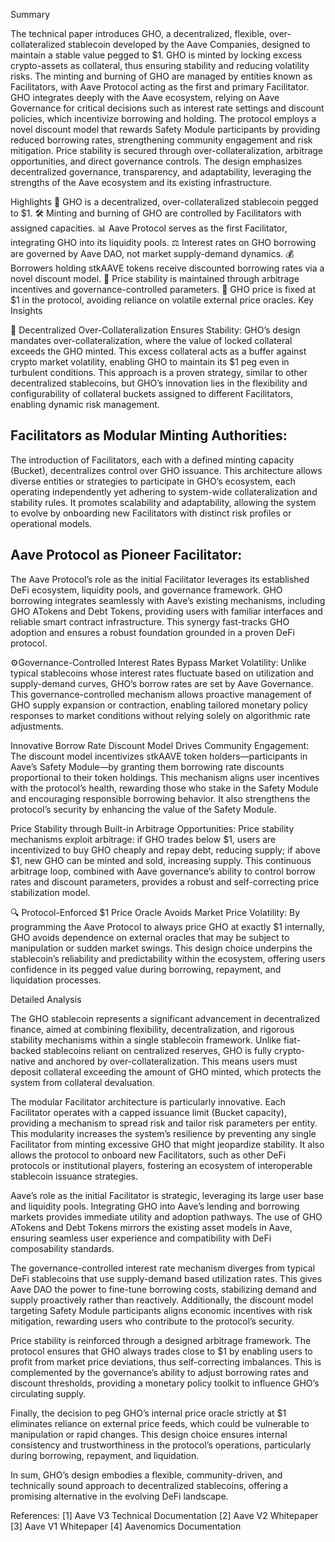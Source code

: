 Summary

The technical paper introduces GHO, a decentralized, flexible, over-collateralized stablecoin developed by the Aave Companies, designed to maintain a stable value pegged to $1. GHO is minted by locking excess crypto-assets as collateral, thus ensuring stability and reducing volatility risks. The minting and burning of GHO are managed by entities known as Facilitators, with Aave Protocol acting as the first and primary Facilitator. GHO integrates deeply with the Aave ecosystem, relying on Aave Governance for critical decisions such as interest rate settings and discount policies, which incentivize borrowing and holding. The protocol employs a novel discount model that rewards Safety Module participants by providing reduced borrowing rates, strengthening community engagement and risk mitigation. Price stability is secured through over-collateralization, arbitrage opportunities, and direct governance controls. The design emphasizes decentralized governance, transparency, and adaptability, leveraging the strengths of the Aave ecosystem and its existing infrastructure.

Highlights
🔗 GHO is a decentralized, over-collateralized stablecoin pegged to $1.
🛠️ Minting and burning of GHO are controlled by Facilitators with assigned capacities.
📊 Aave Protocol serves as the first Facilitator, integrating GHO into its liquidity pools.
⚖️ Interest rates on GHO borrowing are governed by Aave DAO, not market supply-demand dynamics.
💰 Borrowers holding stkAAVE tokens receive discounted borrowing rates via a novel discount model.
🔄 Price stability is maintained through arbitrage incentives and governance-controlled parameters.
📡 GHO price is fixed at $1 in the protocol, avoiding reliance on volatile external price oracles.
Key Insights

🔐 Decentralized Over-Collateralization Ensures Stability:
GHO’s design mandates over-collateralization, where the value of locked collateral exceeds the GHO minted. This excess collateral acts as a buffer against crypto market volatility, enabling GHO to maintain its $1 peg even in turbulent conditions. This approach is a proven strategy, similar to other decentralized stablecoins, but GHO’s innovation lies in the flexibility and configurability of collateral buckets assigned to different Facilitators, enabling dynamic risk management.

## Facilitators as Modular Minting Authorities:

The introduction of Facilitators, each with a defined minting capacity (Bucket), decentralizes control over GHO issuance. This architecture allows diverse entities or strategies to participate in GHO’s ecosystem, each operating independently yet adhering to system-wide collateralization and stability rules. It promotes scalability and adaptability, allowing the system to evolve by onboarding new Facilitators with distinct risk profiles or operational models.

##  Aave Protocol as Pioneer Facilitator:

The Aave Protocol’s role as the initial Facilitator leverages its established DeFi ecosystem, liquidity pools, and governance framework. GHO borrowing integrates seamlessly with Aave’s existing mechanisms, including GHO ATokens and Debt Tokens, providing users with familiar interfaces and reliable smart contract infrastructure. This synergy fast-tracks GHO adoption and ensures a robust foundation grounded in a proven DeFi protocol.

⚙Governance-Controlled Interest Rates Bypass Market Volatility:
Unlike typical stablecoins whose interest rates fluctuate based on utilization and supply-demand curves, GHO’s borrow rates are set by Aave Governance. This governance-controlled mechanism allows proactive management of GHO supply expansion or contraction, enabling tailored monetary policy responses to market conditions without relying solely on algorithmic rate adjustments.



Innovative Borrow Rate Discount Model Drives Community Engagement:
The discount model incentivizes stkAAVE token holders—participants in Aave’s Safety Module—by granting them borrowing rate discounts proportional to their token holdings. This mechanism aligns user incentives with the protocol’s health, rewarding those who stake in the Safety Module and encouraging responsible borrowing behavior. It also strengthens the protocol’s security by enhancing the value of the Safety Module.



 Price Stability through Built-in Arbitrage Opportunities:
Price stability mechanisms exploit arbitrage: if GHO trades below $1, users are incentivized to buy GHO cheaply and repay debt, reducing supply; if above $1, new GHO can be minted and sold, increasing supply. This continuous arbitrage loop, combined with Aave governance’s ability to control borrow rates and discount parameters, provides a robust and self-correcting price stabilization model.

🔍 Protocol-Enforced $1 Price Oracle Avoids Market Price Volatility:
By programming the Aave Protocol to always price GHO at exactly $1 internally, GHO avoids dependence on external oracles that may be subject to manipulation or sudden market swings. This design choice underpins the stablecoin’s reliability and predictability within the ecosystem, offering users confidence in its pegged value during borrowing, repayment, and liquidation processes.

Detailed Analysis

The GHO stablecoin represents a significant advancement in decentralized finance, aimed at combining flexibility, decentralization, and rigorous stability mechanisms within a single stablecoin framework. Unlike fiat-backed stablecoins reliant on centralized reserves, GHO is fully crypto-native and anchored by over-collateralization. This means users must deposit collateral exceeding the amount of GHO minted, which protects the system from collateral devaluation.

The modular Facilitator architecture is particularly innovative. Each Facilitator operates with a capped issuance limit (Bucket capacity), providing a mechanism to spread risk and tailor risk parameters per entity. This modularity increases the system’s resilience by preventing any single Facilitator from minting excessive GHO that might jeopardize stability. It also allows the protocol to onboard new Facilitators, such as other DeFi protocols or institutional players, fostering an ecosystem of interoperable stablecoin issuance strategies.

Aave’s role as the initial Facilitator is strategic, leveraging its large user base and liquidity pools. Integrating GHO into Aave’s lending and borrowing markets provides immediate utility and adoption pathways. The use of GHO ATokens and Debt Tokens mirrors the existing asset models in Aave, ensuring seamless user experience and compatibility with DeFi composability standards.

The governance-controlled interest rate mechanism diverges from typical DeFi stablecoins that use supply-demand based utilization rates. This gives Aave DAO the power to fine-tune borrowing costs, stabilizing demand and supply proactively rather than reactively. Additionally, the discount model targeting Safety Module participants aligns economic incentives with risk mitigation, rewarding users who contribute to the protocol’s security.

Price stability is reinforced through a designed arbitrage framework. The protocol ensures that GHO always trades close to $1 by enabling users to profit from market price deviations, thus self-correcting imbalances. This is complemented by the governance’s ability to adjust borrowing rates and discount thresholds, providing a monetary policy toolkit to influence GHO’s circulating supply.

Finally, the decision to peg GHO’s internal price oracle strictly at $1 eliminates reliance on external price feeds, which could be vulnerable to manipulation or rapid changes. This design choice ensures internal consistency and trustworthiness in the protocol’s operations, particularly during borrowing, repayment, and liquidation.

In sum, GHO’s design embodies a flexible, community-driven, and technically sound approach to decentralized stablecoins, offering a promising alternative in the evolving DeFi landscape.

References:
[1] Aave V3 Technical Documentation
[2] Aave V2 Whitepaper
[3] Aave V1 Whitepaper
[4] Aavenomics Documentation